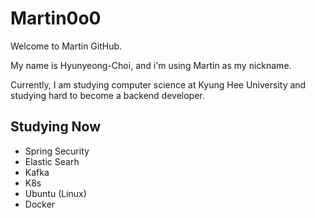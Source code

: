# Martin0o0

Welcome to Martin GitHub.

My name is Hyunyeong-Choi, and i'm using Martin as my nickname.

Currently, I am studying computer science at Kyung Hee University and studying hard to become a backend developer.

## Studying Now
 - Spring Security
 - Elastic Searh
 - Kafka 
 - K8s
 - Ubuntu (Linux) 
 - Docker

